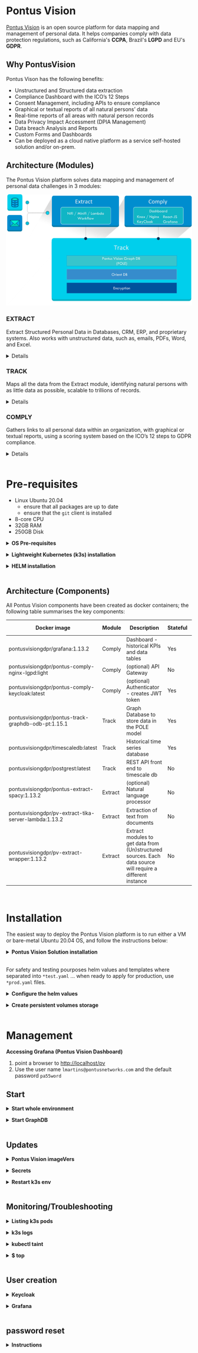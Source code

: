 
# Pontus Vision

[Pontus Vision](https://www.pontusvision.com) is an open source platform for data mapping and management of personal data. It helps companies comply with data protection regulations, such as California's **CCPA**, Brazil's **LGPD** and EU's **GDPR**.

## Why PontusVision
Pontus Vison has the following benefits:

 * Unstructured and Structured data extraction
 * Compliance Dashboard with the ICO’s 12 Steps
 * Consent Management, including APIs to ensure compliance
 * Graphical or textual reports of all natural persons’ data
 * Real-time reports of all areas with natural person records
 * Data Privacy Impact Accessment (DPIA Management)
 * Data breach Analysis and Reports
 * Custom Forms and Dashboards
 * Can be deployed as a cloud native platform as a service self-hosted solution and/or on-prem.

## Architecture (Modules)

The Pontus Vision platform solves data mapping and management of personal data challenges in 3 modules:

![](images-README/arch-components.png)


### EXTRACT

Extract Structured Personal Data in Databases, CRM, ERP, and proprietary systems. Also works with unstructured data, such as, emails, PDFs, Word, and Excel.

<details>

The Pontus Vision platform extracts structured and unstructured data in an automated manner and without interference on daily operations. The solution does not require changes to the customers’ systems, being able to receive large volumes of data from several corporate systems. Connectors for systems not yet supported are easily implemented.

Structured Data: Databases, CRM, ERP and proprietary systems.
Unstructured Data: emails, Microsoft Office documents, PDF files, and others.

</details>

### TRACK

Maps all the data from the Extract module, identifying natural persons with as little data as possible, scalable to trillions of records.
<details>

Our solution maps data by tracking all data sources from the Extract stage, identifying customer data with as little information as possible, using graph databases and natural language processing technologies, supporting trillions of records.

Scalability is extremely important as the number of data on natural persons grows daily, with each customer or staff interaction generating new data.

Pontus Vision is based on the POLE (Person, Object, Location, Event) data model to Track data. This is a model used by the UK Government to associate data with individuals. The POLE model creates relationships between People, Objects, Locations and Events, forming the basis of a robust intelligence structure.
</details>

### COMPLY

Gathers links to all personal data within an organization, with graphical or textual reports, using a scoring system based on the ICO’s 12 steps to GDPR compliance.
<details>

All data is consolidated in a dashboard, for graphical or textual visualization.

The solution gathers links to all personal data within an organization, with graphical or textual reports, using a scoring system based on the ICO’s 12 steps to GDPR compliance.

All forms and reports are managed in real time, showing the areas of the organization that have personal data.
</details>

<br/>

# Pre-requisites
 - Linux Ubuntu 20.04
   - ensure that all packages are up to date
   - ensure that the `git` client is installed 
 - 8-core CPU            
 - 32GB RAM
 - 250GB Disk

 <!--
**<details><summary>Docker 🐳</summary>**

<details><summary>Windows Instructions</summary>

 * [Install Windows WSL2 Ubuntu 20.04](https://docs.microsoft.com/en-us/windows/wsl/install-win10)
 * [Install Windows Docker desktop](https://docs.docker.com/docker-for-windows/install/) 
 * Enable Kubernetes on Docker Desktop:
   * Use WSL Engine: ![](images-README/windows-docker-desktop-settings.jpg)
   * Enable WSL2 Integration: ![](images-README/windows-docker-desktop-wsl-integration.jpg)
   * Enable Kubernetes: ![](images-README/windows-docker-desktop-kubernetes.jpg)

</details> 

<details><summary>MacOS Instructions</summary>
  
 * [Install MacOS Docker Desktop](https://docs.docker.com/docker-for-mac/install/)
 * Enable Kubernetes: ![](images-README/macos-dockerd-k8s.jpg)
 
</details>

<details><summary>Linux Instructions (Ubuntu 20.04)</summary>
  
 * [Install Docker](https://docs.docker.com/engine/install/ubuntu/)
 * [Install Kubernetes](https://kubernetes.io/docs/setup/production-environment/tools/kubeadm/install-kubeadm/)
 * here are instructions from scratch:
```
sudo apt-get update
sudo apt-get install -y apt-transport-https ca-certificates curl
sudo curl -fsSLo /usr/share/keyrings/kubernetes-archive-keyring.gpg https://packages.cloud.google.com/apt/doc/apt-key.gpg
echo "deb [signed-by=/usr/share/keyrings/kubernetes-archive-keyring.gpg] https://apt.kubernetes.io/ kubernetes-xenial main" | sudo tee /etc/apt/sources.list.d/kubernetes.list
sudo apt-get update
sudo apt-get install -y kubelet kubeadm kubectl
sudo apt-mark hold kubelet kubeadm kubectl

cat  <<EOF > /tmp/kubeadm-config.yaml
# kubeadm-config.yaml
kind: ClusterConfiguration
apiVersion: kubeadm.k8s.io/v1beta2  // k8s OR k3s
kubernetesVersion: v1.22.2
---
kind: KubeletConfiguration
apiVersion: kubelet.config.k8s.io/v1beta1  //k8s SHOULDNT be k3s
cgroupDriver: systemd
EOF
#  sudo kubeadm init --pod-network-cidr=

sudo mkdir /etc/docker
cat <<EOF | sudo tee /etc/docker/daemon.json
{
  "exec-opts": ["native.cgroupdriver=systemd"],
  "log-driver": "json-file",
  "log-opts": {
    "max-size": "100m"
  },
  "storage-driver": "overlay2"
}
EOF
sudo systemctl enable docker
sudo systemctl daemon-reload
sudo systemctl restart docker

sudo swapoff -a

cat <<EOF | sudo tee /etc/modules-load.d/containerd.conf
overlay
br_netfilter
EOF

sudo modprobe overlay
sudo modprobe br_netfilter

# Setup required sysctl params, these persist across reboots.
cat <<EOF | sudo tee /etc/sysctl.d/99-kubernetes-cri.conf
net.bridge.bridge-nf-call-iptables  = 1
net.ipv4.ip_forward                 = 1
net.bridge.bridge-nf-call-ip6tables = 1
EOF

# Apply sysctl params without reboot
sudo sysctl --system
```
##### systemd cgroup driver:
  To use the systemd cgroup driver in /etc/containerd/config.toml with runc, set
```
[plugins."io.containerd.grpc.v1.cri".containerd.runtimes.runc]
  ...
  [plugins."io.containerd.grpc.v1.cri".containerd.runtimes.runc.options]
    SystemdCgroup = true
```
If you apply this change make sure to restart containerd again:
```
sudo systemctl restart containerd
```

##### Cluster creation:
```
sudo kubeadm init --config=/tmp/kubeadm-config.yaml
```
If all goes well, you should see something similar to this:
```
Your Kubernetes control-plane has initialized successfully!

To start using your cluster, you need to run the following as a regular user:

  mkdir -p $HOME/.kube
  sudo cp -i /etc/kubernetes/admin.conf $HOME/.kube/config
  sudo chown $(id -u):$(id -g) $HOME/.kube/config

Alternatively, if you are the root user, you can run:

  export KUBECONFIG=/etc/kubernetes/admin.conf

You should now deploy a pod network to the cluster.
Run "kubectl apply -f [podnetwork].yaml" with one of the options listed at:
  https://kubernetes.io/docs/concepts/cluster-administration/addons/

Then you can join any number of worker nodes by running the following on each as root:

kubeadm join 192.xx.xx.xx:6443 --token xxxxx.yyyyyyyyyyyyyy \
        --discovery-token-ca-cert-hash sha256:aaaaaaaaaaaaaaaaaaaaaaaaaaaaaaaaaaaaaaaaaaaaaaaaa
  
```
If running on a single cluster, you may have to run the following commands (to enable the master node and to add a network:
```
mkdir -p $HOME/.kube
sudo cp -i /etc/kubernetes/admin.conf $HOME/.kube/config
sudo chown $(id -u):$(id -g) $HOME/.kube/config

kubectl apply -f  https://docs.projectcalico.org/manifests/calico.yaml
kubectl taint nodes --all node-role.kubernetes.io/master-

```

</details>

</details>

-->

**<details><summary>OS Pre-requisites</summary>**
Before the `k3s` installation, remove `Snap` package manager, as it consumes too much CPU on small servers; this can be done by running the following:

```bash
 export SNAP_LIST=$(snap list)
 sudo ls
```

**run the loops below twice; this is NOT A TYPO:**

```bash
for i in ${SNAP_LIST}; do
  sudo snap remove --purge package-name
done

for i in ${SNAP_LIST}; do
  sudo snap remove --purge package-name
done

sudo rm -rf /var/cache/snapd/

sudo apt autoremove --purge snapd gnome-software-plugin-snap

rm -fr ~/snap
sudo apt-mark hold snapd
Update the server:

sudo apt update
sudo apt upgrade -y
sudo apt install git
```

</details>

**<details><summary>Lightweight Kubernetes (k3s) installation</summary>**

K3s is a Lightweight Kubernetes that is easy to install, and uses fewer resources than k8s. For more info follow the [link](https://github.com/k3s-io/k3s/blob/master/README.md).

```bash
mkdir -p ~/work/client/
cd ~/work/client/
curl -sfL https://get.k3s.io | sh -s - --write-kubeconfig-mode 644
```

After running the commands above, add the following to the end of the .bashrc file:

```bash
alias kubectl='k3s kubectl'
source <(kubectl completion bash)
export SCREENDIR=$HOME/.screen
[ -d $SCREENDIR ] || mkdir -p -m 700 $SCREENDIR

complete -C '/usr/local/bin/aws_completer' aws

export PATH=$PATH:~/.local/bin:~/.yarn/bin:/mnt/c/Users/LeonardoMartins/go/bin/:$HOME/go/src/github.com/lexicality/wsl-relay/scripts
#PROMPT_COMMAND='echo -ne "\033k\033\0134\033k${HOSTNAME}[`basename ${PWD}`]\033\0134"'
#PROMPT_COMMAND='printf "\033k%s $\033\\" "${PWD/#$HOME/\~}"'
PS1='\u@\h [\w] \$ '

#if echo $TERM | grep ^screen -q; then
  #PS1='\[\033k\033\\\]'$PS1
#fi
if [[ "$TERM" == screen* ]]; then
  screen_set_window_title () {
	local HPWD="$PWD"
	case $HPWD in
	  $HOME) HPWD="~";;
	  $HOME/*) HPWD="~${HPWD#$HOME}";;
	esac
	printf '\ek%s\e\\' "$HPWD"
  }
  PROMPT_COMMAND="screen_set_window_title; $PROMPT_COMMAND"
fi
export KUBECONFIG=/etc/rancher/k3s/k3s.yaml
export EDITOR=/usr/bin/vi
```

</details>

**<details><summary>HELM installation</summary>**

HELM is a tool that streamlines installing and managing Kubernetes applications. To install it, run the following code:

```bash
curl -fsSL -o get_helm.sh https://raw.githubusercontent.com/helm/helm/main/scripts/get-helm-3
chmod 700 get_helm.sh
./get_helm.sh
```

After installing helm, create the cert-manager namespace and install cert manager; this will enable https certificates to be managed:
```
kubectl create namespace cert-manager
helm install \
  cert-manager jetstack/cert-manager \
  --namespace cert-manager \
  --create-namespace \
  --version v1.6.1 \
  --set installCRDs=true
```
</details>

<br/>

## Architecture (Components)
All Pontus Vision components have been created as docker containers; the following table summarises the key components:


| Docker image                                         |Module   | Description                                     | Stateful            | Image Size | Min Memory |
|------------------------------------------------------|---------|-------------------------------------------------|---------------------|------------|------------|
|  pontusvisiongdpr/grafana:1.13.2                     |Comply   | Dashboard - historical KPIs and data tables     | Yes                 | 140.67MB   | 39MiB      |
|  pontusvisiongdpr/pontus-comply-nginx-lgpd:light     |Comply   | (optional) API Gateway                          | No                  | 64MB       | 6MiB       |
|  pontusvisiongdpr/pontus-comply-keycloak:latest      |Comply   | (optional) Authenticator - creates JWT token    | Yes                 | 404MB      | 492MiB     |
|  pontusvisiongdpr/pontus-track-graphdb-odb-pt:1.15.1    |Track    | Graph Database to store data in the POLE model  | Yes                 | 1.04GB     | 4.5GiB     |
|  pontusvisiongdpr/timescaledb:latest                 |Track    | Historical time series database                 | Yes                 | 73MB       | 192MiB     |
|  pontusvisiongdpr/postgrest:latest                   |Track    | REST API front end to timescale db              | No                  | 43MB       | 13MiB      |
|  pontusvisiongdpr/pontus-extract-spacy:1.13.2        |Extract  | (optional) Natural language processor           | No                  | 4.12GB     | 105MiB     |
|  pontusvisiongdpr/pv-extract-tika-server-lambda:1.13.2     |Extract  | Extraction of text from documents               | No                  | 436.2MB    | 255MiB     |
|  pontusvisiongdpr/pv-extract-wrapper:1.13.2          |Extract  | Extract modules to get data from (Un)structured sources. Each data source will require a different instance  | No                  | 223.84 MB  |      23MiB    |

<br/>

# Installation

The easiest way to deploy the Pontus Vision platform is to run either a VM or bare-metal Ubuntu 20.04 OS, and follow the instructions below:

**<details><summary>Pontus Vision Solution installation</summary>**

The helm chart used to configure the Pontus Vision platform exists in this repository. Clone this repository and use either the GDPR or LGPD Demo:

```bash
git clone https://github.com/pontus-vision/pontus-vision.git
cd pontus-vision/k3s
```

GDPR folder: `cd pv-gdpr`

LGPD folder: `cd pv-lgpd`

## Secret Files
This demo uses Kubernetes secrets to store various sensitive passwords and credentials. You'll need to create your own, but to get you started, we have created a tar file with sample formats.

Download this file  [here is a sample tar file](/sample-secrets.tar.gz), and run 
```
tar xzvf sample-secrets.tar.gz
```
<!--
That should produce a directory structure similar to this:
```
secrets/
├── env
│   ├── pontus-grafana
│   │   └── GF_PATHS_CONFIG
│   ├── pontus-graphdb
│   │   ├── AWS_ACCESS_KEY_ID
│   │   ├── AWS_SECRET_ACCESS_KEY
│   │   └── ORIENTDB_ROOT_PASSWORD
│   ├── pontus-postgrest
│   │   ├── PGRST_DB_ANON_ROLE
│   │   └── PGRST_DB_URI
│   └── pontus-timescaledb
│       ├── POSTGRES_PASSWORD
│       └── POSTGRES_USER
├── google-creds-json
├── mapping-salesforce-graph
├── office-365-auth-client-id
├── office-365-auth-client-secret
├── office-365-auth-tenant-id
├── s3-creds
├── salesforce-client-id
├── salesforce-client-secret
├── salesforce-password
├── salesforce-username
├── watson-password
└── watson-user-name
```
### env/pontus-grafana/GF_PATHS_CONFIG
Path to the grafana configuration file
```
/etc/grafana/grafana-pontus.ini
```


### env/pontus-graphdb/AWS_ACCESS_KEY_ID
AWS ACCESS KEY Used to pull graphdb information from S3 buckets from the graph database
 
### env/pontus-graphdb/AWS_SECRET_ACCESS_KEY
AWS SECRET KEY Used to pull graphdb information from S3 buckets from the graph database

### env/pontus-graphdb/ORIENTDB_ROOT_PASSWORD
Master password file for orient db
```
admin
```

### env/pontus-postgrest/PGRST_DB_ANON_ROLE
Role used to connect from postgrest to postgres (used to store time series data)
```
postgres
```

### env/pontus-postgrest/PGRST_DB_URI
```
postgres://postgres:mysecretpassword@pontus-timescaledb:5432/dtm
```

### env/pontus-timescaledb/POSTGRES_PASSWORD
```
mysecretpassword
```

### env/pontus-timescaledb/POSTGRES_USER
```
postgres
```

### google-creds-json
This file has the credentials required for Google's NLP Engine

Here is a sample content:
```json
{ "type": "service_account", "project_id": "<PROJID_GOES_HERE>", "private_key_id": "<PRIV_KEY_ID_GOES_HERE>", "private_key": "-----BEGIN PRIVATE KEY-----\nPLEASE_ADD_YOUR_PRIVATE_KEY_HERE\n-----END PRIVATE KEY-----\n", "client_email": "<some.email.com>", "client_id": "<CLIENT_ID_GOES_HERE>", "auth_uri": "https://accounts.google.com/o/oauth2/auth", "token_uri": "https://accounts.google.com/o/oauth2/token", "auth_provider_x509_cert_url": "https://www.googleapis.com/oauth2/v1/certs", "client_x509_cert_url": "https://www.googleapis.com/robot/v1/metadata/x509/<ADD_YOUR_DETAILS_HERE>" }
```

### mapping-salesforce-graph
This file has the POLE mappings for Salesforce; note that this may also be added in-situ in the NiFi workflow, or stored in S3.
Here is a sample content:
```json
{ "updatereq": { "vertices": [ { "label": "Person.Natural", "props": [ { "name": "Person.Natural.Full_Name", "val": "${pg_FirstName?.toUpperCase()?.trim()} ${pg_LastName?.toUpperCase()?.trim()}", "predicate": "eq", "mandatoryInSearch": true }, { "name": "Person.Natural.Full_Name_fuzzy", "val": "${pg_FirstName?.toUpperCase()?.trim()} ${pg_LastName?.toUpperCase()?.trim()}", "excludeFromSearch": true }, { "name": "Person.Natural.Last_Name", "val": "${pg_LastName?.toUpperCase()?.trim()}", "excludeFromSubsequenceSearch": true }, { "name": "Person.Natural.Date_Of_Birth", "val": "${pg_Birthdate?:'1666-01-01'}", "type": "java.util.Date", "mandatoryInSearch": false, "excludeFromSubsequenceSearch": true }, { "name": "Person.Natural.Title", "val": "${pg_Salutation?:''}", "excludeFromSearch": true }, { "name": "Person.Natural.Nationality", "val": "${pg_MailingCountry?:'Unknown'}", "excludeFromSearch": true }, { "name": "Person.Natural.Customer_ID", "val": "${pg_Id}", "mandatoryInSearch": true }, { "name": "Person.Natural.Gender", "val": "Unknown", "mandatoryInSearch": false, "excludeFromSubsequenceSearch": true } ] }, { "label": "Location.Address", "props": [ { "name": "Location.Address.Full_Address", "val": "${ ( (pg_MailingStreet?:'')+ '\\\\n' + (pg_MailingCity?:'') + '\\\\n' + (pg_MailingState?:'') + '\\\\n' + (pg_MailingCountry?:'')).replaceAll('\\\\n', ' ') }", "mandatoryInSearch": true }, { "name": "Location.Address.parser", "val": "${ ( (pg_MailingStreet?:'')+ '\\\\n' + (pg_MailingCity?:'') + '\\\\n' + (pg_MailingState?:'') + '\\\\n' + (pg_MailingCountry?:'')).replaceAll('\\\\n', ' ') }", "excludeFromSearch": true, "type": "com.pontusvision.utils.LocationAddress" }, { "name": "Location.Address.Post_Code", "val": "${com.pontusvision.utils.PostCode.format(pg_MailingPostalCode)}", "excludeFromSearch": true } ] }, { "label": "Object.Email_Address", "props": [ { "name": "Object.Email_Address.Email", "val": "${pg_Email}", "mandatoryInSearch": true } ] }, { "label": "Object.Phone_Number", "props": [ { "name": "Object.Phone_Number.Raw", "val": "${pg_Phone}", "mandatoryInSearch": false }, { "name": "Object.Phone_Number.Type", "val": "Work", "excludeFromSubsequenceSearch": true }, { "name": "Object.Phone_Number.Numbers_Only", "val": "${(pg_Phone?.replaceAll('[^0-9]', '')?:'00000000')}", "excludeFromSearch": true, "type":"[Ljava.lang.String;" }, { "name": "Object.Phone_Number.Last_7_Digits", "val": "${(((pg_Phone?.replaceAll('[^0-9]', ''))?:'0000000')[-7..-1])}", "mandatoryInSearch": true, "type":"[Ljava.lang.String;" } ] }, { "label": "Object.Data_Source", "props": [ { "name": "Object.Data_Source.Name", "val": "salesforce.com", "mandatoryInSearch": true, "excludeFromUpdate": true } ] }, { "label": "Event.Group_Ingestion", "props": [ { "name": "Event.Group_Ingestion.Metadata_Start_Date", "val": "${pg_currDate}", "mandatoryInSearch": true, "excludeFromSearch": false, "type": "java.util.Date" }, { "name": "Event.Group_Ingestion.Metadata_End_Date", "val": "${new Date()}", "excludeFromSearch": true, "type": "java.util.Date" }, { "name": "Event.Group_Ingestion.Type", "val": "Marketing Email System", "excludeFromSearch": true }, { "name": "Event.Group_Ingestion.Operation", "val": "Structured Data Insertion", "excludeFromSearch": true } ] }, { "label": "Event.Ingestion", "props": [ { "name": "Event.Ingestion.Type", "val": "Marketing Email System", "excludeFromSearch": true }, { "name": "Event.Ingestion.Operation", "val": "Structured Data Insertion", "excludeFromSearch": true }, { "name": "Event.Ingestion.Domain_b64", "val": "${original_request?.bytes?.encodeBase64()?.toString()}", "excludeFromSearch": true }, { "name": "Event.Ingestion.Metadata_Create_Date", "val": "${new Date()}", "excludeFromSearch": true, "type": "java.util.Date" } ] } ], "edges": [ { "label": "Uses_Email", "fromVertexLabel": "Person.Natural", "toVertexLabel": "Object.Email_Address" }, { "label": "Has_Phone", "fromVertexLabel": "Person.Natural", "toVertexLabel": "Object.Home_Phone_Number" }, { "label": "Has_Phone", "fromVertexLabel": "Person.Natural", "toVertexLabel": "Object.Phone_Number" }, { "label": "Lives", "fromVertexLabel": "Person.Natural", "toVertexLabel": "Location.Address" }, { "label": "Has_Policy", "fromVertexLabel": "Person.Natural", "toVertexLabel": "Object.Phone_Number" }, { "label": "Has_Ingestion_Event", "fromVertexLabel": "Person.Natural", "toVertexLabel": "Event.Ingestion" }, { "label": "Has_Ingestion_Event", "fromVertexLabel": "Event.Group_Ingestion", "toVertexLabel": "Event.Ingestion" }, { "label": "Has_Ingestion_Event", "toVertexLabel": "Event.Group_Ingestion", "fromVertexLabel": "Object.Data_Source" } ] } }
```
### office-365-auth-client-id
This file has the Office 365 auth client id; the format is typically just a GUID.
Here is a sample content:
```
12345678-90ab-cdef-0123-456789abcdef
```

### office-365-auth-client-secret
This file has the Office 365 auth client secret; the format has randomly generated strings
Here is a sample content:
```
Aasdf888^%8>73321;;123k4k123k415k123
```
### office-365-auth-tenant-id
This file has the Office 365 auth tenant id; the format is typically just a GUID.
Here is a sample content:
```
87654321-90ab-cdef-0123-456789abcdef
```
### s3-creds
This file has the credentials to connect to AWS S3 Buckets
Here is a sample content:
```
aws_access_key = AKIAQQQQQQQQQQQQQQQQ
aws_secret_key = cccccccccccccccccccccccccccccccccccccccc
#assumed_role = True
#assumed_role_arn = arn:aws:iam::012345678901:role/orientdb-role
aws_access_key_id = AKIAQQQQQQQQQQQQQQQQ
aws_secret_access_key = cccccccccccccccccccccccccccccccccccccccc
accessKey=AKIAQQQQQQQQQQQQQQQQ
secretKey=cccccccccccccccccccccccccccccccccccccccc
```
### salesforce-client-id
This file has the Salesforce alphanumeric API client id
Here is a sample content:
```
00000000000000000000000000000000000.abcdefghijklmnopqrstuvwzyzABCDEFGHIJKLMNOPQRSTUVW
```
### salesforce-client-secret
This file has the Salesforce HEX API client secret
Here is a sample content:
```
01234567890DEADBEE01234567890DEADBEE01234567890DEADBEEFFF0123456
```
### salesforce-password
This file has the Salesforce API's alphanumeric password
Here is a sample content:
```
passwordpasswordpassword123456789
```
### salesforce-username
This file has the Salesforce API's user name (typically an e-mail address)
Here is a sample content:
```
my@email.com
```
### watson-password
This file has the IBM Watson API Password (typically an alpha-numeric random string)
Here is a sample content:
```
dfghjkl32j3
```

### watson-user-name
This file has the IBM Watson API User Name (typically a GUID)
Here is a sample content:
```
87654321-90ab-cdef-0123-456789abcdef
```
-->

**Edit the secret Files structure**

Please create a directory structure similar to the following:

```
k3s/secrets/          
├── env                           
│   ├── pontus-grafana            
│   │   └── GF_PATHS_CONFIG       
│   ├── pontus-graphdb            
│   │   └── ORIENTDB_ROOT_PASSWORD
│   ├── pontus-postgrest          
│   │   ├── PGRST_DB_ANON_ROLE    
│   │   └── PGRST_DB_URI          
│   └── pontus-timescaledb        
│       ├── POSTGRES_PASSWORD     
│       └── POSTGRES_USER         
├── CRM-api-key               
├── CRM-json                  
├── ERP-api-key              
├── microsoft-json               
└── google-json                    
```

<details><summary>env/pontus-grafana/GF_PATHS_CONFIG</summary>

**Description:**

Path to the grafana configuration file.

**Default:** 
```
/etc/grafana/grafana-pontus.ini
```
</details>

<details><summary>env/pontus-graphdb/ORIENTDB_ROOT_PASSWORD</summary>

**Description:**
	
Master password file for orient db.

**Default:**
```
admin
```
</details>

<details><summary> env/pontus-postgrest/PGRST_DB_ANON_ROLE </summary>

**Description:**
	
Role used to connect from postgrest to postgres (used to store time series data).

**Default:**
```
postgres
```
</details>

<details><summary> env/pontus-postgrest/PGRST_DB_URI</summary>

**Description:**
	
URI used for Postgrest to talk to TimescaleDB. Make sure that the password matches env/pontus-timescaledb/POSTGRES_PASSWORD.

**Default:**
```
postgres://postgres:mysecretpassword@pontus-timescaledb:5432/dtm
```
</details>

<details><summary> env/pontus-timescaledb/POSTGRES_PASSWORD</summary>

**Description:**
	
TimescaleDB's admin password.

**Default:**
```
mysecretpassword
```
</details>

<details><summary> env/pontus-timescaledb/POSTGRES_USER</summary>

**Description:**
	
TimescaleDB's admin username.

**Default:**
```
postgres
```

</details>

<details><summary>CRM-api-key</summary>

This token is used to grant access to CRM's data. For more information on how to get this value, please contact DPO.

**Format**: one-line text.

</details>


<details><summary>CRM-json</summary>

This json contains CRM's user key. For more information on how to get this value, please contact DPO.

**Json format:**

```json
{
  "secrets": {
    "crm": {
      "User-Key": "**************************************************************"
    }
  }
}
```

</details>

<details><summary>ERP-api-key</summary>

This token is used to grant access to ERP's data. For more information on how to get this value, please contact IT.

**Format**: one-line text.

</details>

<details><summary>microsoft-json</summary>

This json holds credentials to access the company's Microsoft account and its stored data.

**Json format:**

```json
{
  "clientId": "xxxxxxxxxxxxxxxxxxxxxxxxxxxxxxxxx",
  "clientSecret": "yyyyyyyyyyyyyyyyyyyyyyyyyyyyyyyyyyyy",
  "tenantId": "zzzzzzzzzzzzzzzzzzzzzzzzzzzzz"
}
```

Here's the instructions on how to get those credentials.

#### Azure API keys instructions:

![alt text](/images-README/azure-1.jpg)
![alt text](/images-README/azure-2.jpg)
![alt text](/images-README/azure-3.jpg)
![alt text](/images-README/azure-4.jpg)
![alt text](/images-README/azure-5.jpg)


</details>

<details><summary>google-json</summary>

This json has Google's secrets for connection. For more information on how to get those values, please contact IT.

**Json format:**

```json
{
  "secrets": {
    "google": {
      "X-SNY-API-AppKey": "xxxxxxxxxxxxx",
      "X-SNY-API-AppToken": "yyyyyyyyyyyyyyyyyyyyyyyy"
    }
  }
}
```

</details>

</details>

<br/>

For safety and testing pourposes helm values and templates where separated into `*test.yaml` ... when ready to apply for production, use `*prod.yaml` files.

**<details><summary>Configure the helm values</summary>**

The values files `pontus-vision/k3s/helm/values-prod.yaml` and `pontus-vision/k3s/helm/values-test.yaml` have configuration details that vary from environment to environment. Here's an example:

```yaml
# Default values for pv-lgpd.
# This is a YAML-formatted file.

pvvals:
  imageVers:
    graphdb: 1.15.1
  storagePath: "~/storage" # make sure to pass the exact path (Create persistent volumes storage section)
  hostname: "<hostname>"
  ErpUrlPrefix: "https://xxxxxxxxxxxxxxxxxxxxxxxxxxxxxxxxxxxxxx"
  # to get the keycloak public key, do an HTTP GET to the following URL: https://<hostname>/auth/realms/pontus
  keycloakPubKey: "******************************************"

  # Declare variables to be passed into your templates. Then you can use them on templates/ files with the handlebars syntax, e.g. {{ .Values.pvvals.storagePath }}

```
</details>

**<details><summary>Create persistent volumes storage</summary>**

This step is important to ensure k3s data is kept by using **persistent volumes**. To do so, please create a directory structure similar to the following:

```
~/storage                         
├── extract                       
│   ├── email                     
│   ├── CRM                   
│   ├── ERP                  
|   ├── microsoft
|   |   ├── data-breaches
|   |   ├── dsar
|   |   ├── fontes-de-dados
|   |   ├── legal-actions
|   |   └── mapeamentos
|   └── google
|       ├── meetings
|       ├── policies
|       ├── privacy-docs
|       ├── privacy-notice
|       ├── risk
|       ├── risk-mitigations
|       └── treinamentos
├── db                       
├── grafana                       
├── keycloak                      
└── timescaledb                   
```

Make sure that the value for the `storagePath` key @ `pontus-vision/k3s/helm/values-prod.yaml` and `pontus-vision/k3s/helm/values-test.yaml` is the root of the directory structure above.	
Here is a set of commands that can create this structure if the value of `storagePath` is set to `~/storage`:
	
```bash
mkdir ~/storage
cd ~/storage
mkdir -p extract/email \
	extract/CRM \
	extract/ERP \
  	microsoft/data-breaches \
  	microsoft/dsar \
  	microsoft/fontes-de-dados \
  	microsoft/legal-actions \
  	microsoft/mapeamentos \
  	google/meetings \
  	google/policies \
  	google/privacy-docs \
  	google/privacy-notice \
  	google/risk \
  	google/risk-mitigations \
  	google/treinamentos \
	db \
	grafana \
	keycloak \
	timescaledb
```	


</details>

<br/>

# Management


**Accessing Grafana (Pontus Vision Dashboard)**

1. point a browser to [http://localhost/pv](http://localhost/pv)
2. Use the user name `lmartins@pontusnetworks.com` and the default password `pa55word`

## Start

**<details><summary>Start whole environment</summary>**

Run the start-env-xxx.sh script:

```
./start-env-prod.sh
```
or 
```
./start-env-test.sh
```
</details>

**<details><summary>Start GraphDB</summary>**

Run the start-graph-xxx.sh script:

```
./start-graph-prod.sh
```
or

```
./start-graph-test.sh
```

</details>

<br/>

## Updates

<!-- ### PV cronjob container's Versions

Make sure to always have the `:latest` container cronjob running, copy the below to `crontab -e`:

```
00 00 * * * git pull
00 01 * * * env -i helm tamplate
```  
-->

**<details><summary>Pontus Vision imageVers</summary>**

Pontus Vision is constantly upgrading and updating its container images to keep up with the latest tech and security patches. To change versions simply change the `imageVers` value @ `pontus-vision/k3s/helm/values-prod.yaml` and `pontus-vision/k3s/helm/values-test.yaml` then restart k3s env (look bellow @ **Restart k3s env** section).

**Json File**:

```yaml
pvvals:
  imageVers:
    graphdb: 1.15.1 #
    grafana: 1.13.2 #
    # container: M.m.p
    # etc.
  storagePath: "~/storage" # make sure to pass the exact path (Create persistent volumes storage section)
  hostname: "<hostname>"
  ErpUrlPrefix: "https://xxxxxxxxxxxxxxxxxxxxxxxxxxxxxxxxxxxx"
  # to get the keycloak public key, do an HTTP GET to the following URL: https1://<hostname>/auth/realms/pontus
  keycloakPubKey: "******************************************"

  # Declare variables to be passed into your templates. Then you can use them on templates/ files with the handlebars syntax, e.g. {{ .Values.pvvals.storagePath }}
```

</details>

**<details><summary>Secrets</summary>**

To update any secrets or credentials, go to the `pontus-vision/k3s/secrets` folder, update the relevant files, and run  `./start-env-prod.sh` to update the secrets's values.

</details>

**<details><summary>Restart k3s env</summary>**

#### Shutting down

To stop the whole environment, run the following command: 
```
./stop-env.sh 
```

#### Starting up

To start the whole environment, run the following command:

```
./start-env-prod.sh
```

</details>

<br/>

## Monitoring/Troubleshooting

**<details><summary>Listing k3s pods</summary>**

To do so type `$ kubectl get pods` then a tab table alike is displayed:


```
NAME                                                       READY   STATUS              RESTARTS   AGE  
svclb-pontus-grafana-t9m6w                                 1/1     Running             0          91m  
svclb-pontus-lgpd-2jx9g                                    1/1     Running             0          91m  
pontus-lgpd                                                1/1     Running             0          91m  
pontus-grafana                                             1/1     Running             0          91m  
pontus-comply-keycloak                                     1/1     Running             0          91m  
pv-extract-tika-server                                     1/1     Running             0          91m  
pontus-timescaledb                                         1/1     Running             0          91m  
pontus-postgrest                                           1/1     Running             0          91m  
spacyapi                                                   1/1     Running             0          91m  
graphdb-nifi                                               1/1     Running             0          91m  
pv-extract-kpi-27382396--1-9ftkf                           0/1     Completed           0          6m42s
pv-extract-microsoft-dsar-27382401--1-drgw5                0/1     ContainerCreating   0          115s 
pv-extract-microsoft-data-breaches-27382399--1-nr9nr       0/1     Completed           0          3m49s
pv-extract-google-risk-27382399--1-mvbst                   0/1     Completed           0          3m23s
pv-extract-crm-27382399--1-49r4x                           0/1     Completed           0          3m18s    
pv-extract-google-risk-27382401--1-hndt9                   0/1     ContainerCreating   0          73s  
pv-extract-microsoft-fontes-de-dados-27382399--1-drmnh     0/1     Completed           0          3m7s 
pv-extract-microsoft-mapeamentos-27382402--1-rt6wq         0/1     ContainerCreating   0          38s  
pv-extract-erp-27382400--1-j6zp9                           0/1     Completed           0          2m44s
pv-extract-kpi-27382400--1-2hcl8                           1/1     Running             0          2m36s
pv-extract-google-risk-mitigations-27382400--1-nmfcc       0/1     Completed           0          2m35s
pv-extract-google-treinamentos-27382400--1-gr6gk           0/1     Completed           0          2m29s
pv-extract-google-policies-27382402--1-9j4tg               0/1     ContainerCreating   0          12s  
```

</details>

**<details><summary>k3s logs</summary>**

To get a specific pod's log run:

```
kubectl logs [-f] <NAME> [--tail]
```

To follow the logging, toggle flag `-f`. And to show the most recent logs use the flag `--tail` passing the number. For example:

```
$ kubectl logs graphdb-nifi --tail=10

failed to find translation conf/i18n_pt_translation.json: Data Procedures Per Data Source
failed to find translation conf/i18n_pt_translation.json: RH03 (colaboradora Andreza) e RH04 (colaboradora Paula)
failed to find translation conf/i18n_pt_translation.json: Data Procedures Per Data Source
failed to find translation conf/i18n_pt_translation.json: (Local?)
failed to find translation conf/i18n_pt_translation.json: Data Procedures Per Data Source
failed to find translation conf/i18n_pt_translation.json: (verificar qual caminho)
failed to find translation conf/i18n_pt_translation.json: Data Procedures Per Data Source
NLP searching for matches for 12 names, 0 cpfs, 0 emails in file null
NLP found 0 graph person matches on cust id or name from file null
Failed to find any NLP events for file null
```

</details>

**<details><summary>kubectl taint</summary>**

**Taints** allow a node to repel a set of pods, but this can prevent some pods from running. For more information click this [link](https://kubernetes.io/docs/concepts/scheduling-eviction/taint-and-toleration/)

If you get an **ERROR** like the one marked in the image, when running `$ kubectl describe pods <pod name>` : 

![alt text](/images-README/k3s-taint-1.png)

OR, when running `$ kubectl describe nodes <node name>` the **Taints** section is different than `<none>`:

![alt text](/images-README/k3s-taint-2.png)

Then copy the Taints that were shown for the specific node and run the following command to **untain** each one of them:

```
kubectl taint nodes <node name> [Taint]-
```

For example:

![alt text](/images-README/k3s-taint-3.png)

</details>

**<details><summary>$ top</summary>**

To display Linux processes use the command `top`. Then press number `1` to toggle the CPU's cores, something alike will show:

```
$ top (then press 1)

top - 20:55:32 up 6 days,  2:55,  9 users,  load average: 21.22, 18.36, 17.10     
Tasks: 582 total,   2 running, 580 sleeping,   0 stopped,   0 zombie              
%Cpu0  : 90.3 us,  9.4 sy,  0.0 ni,  0.0 id,  0.0 wa,  0.0 hi,  0.3 si,  0.0 st   
%Cpu1  : 91.6 us,  7.8 sy,  0.0 ni,  0.0 id,  0.0 wa,  0.0 hi,  0.6 si,  0.0 st   
%Cpu2  : 86.6 us, 12.4 sy,  0.0 ni,  0.3 id,  0.7 wa,  0.0 hi,  0.0 si,  0.0 st   
%Cpu3  : 93.2 us,  6.1 sy,  0.0 ni,  0.0 id,  0.6 wa,  0.0 hi,  0.0 si,  0.0 st   
MiB Mem :  28373.9 total,   1409.1 free,  12102.7 used,  14862.0 buff/cache       
MiB Swap:   2048.0 total,   2045.9 free,      2.1 used.  15652.1 avail Mem        
                                                                                  
    PID USER      PR  NI    VIRT    RES    SHR S  %CPU  %MEM     TIME+ COMMAND    
2303232 cbrandao  20   0  155568  94308   9132 R 200.7   0.3   0:22.38 tesseract  
1818371 root      20   0 4230816   1.8g 816244 S 105.3   6.3   3244:11 containerd 
1573465 cbrandao  20   0   30.0g   4.3g  23804 S  38.5  15.4 426:41.78 java       
1818293 root      20   0 2111024   1.0g 108884 S  30.3   3.8   2609:02 k3s-server 
2303370 cbrandao  20   0  904248  64648  31440 S   4.3   0.2   0:01.43 node       
```

<!-- **us** - Time spent in user space
**sy** - Time spent in kernel space
**ni** - Time spent running niced user processes (User defined priority)
**id** - Time spent in idle operations -->
Pay special attention to `wa` (Time spent on waiting I/O), the lower the better!
<!-- **hi** - Time spent handling hardware interrupt routines. (Whenever a peripheral unit want attention form the CPU, it literally pulls a line, to signal the CPU to service it)
**si** - Time spent handling software interrupt routines. (a piece of code, calls an interrupt routine...)
**st** - Time spent on involuntary waits by virtual cpu while hypervisor is servicing another processor (stolen from a virtual machine) -->

</details>

<br/>

## User creation

**<details><summary>Keycloak</summary>**

Keycloak is an open source software product used with Pontus Vision solutions to allow single sign-on with Identity and Access Management. 

To be able to add/update/change users on Keycloak, one needs to login as a **Super User**. To do so, go to the following link => [https://$HOSTNAME/auth/](https://$HOSTNAME/auth/) and authenticate with admin default credential **username:admin/password:admin**.

Here's some screenshots steps on how to create a new user:

![alt text](/images-README/keycloak-a.png)

> When you access the link for the first time, the browser will warn that the connection isn't private, just ignore it and click on **Advanced**.

![alt text](/images-README/keycloak-b.png)

> Then click on **Proceed(Continue) to $HOSTNAME**.

![alt text](/images-README/keycloak-1.png)

> This is Keycloak's home page. Click on **Administration Console**.

![alt text](/images-README/keycloak-2.png)

> Enter the default credentials and click **Sign in**.

![alt text](/images-README/keycloak-c.png)

> At the main panel, locate **Users** under **Manage** on the left menu.

![alt text](/images-README/keycloak-3.png)

> On the far right, click **Add user**.

![alt text](/images-README/keycloak-5.png)

> Fill in the fields (the mandatory at least) \**ID is auto incremented*. You can also add **User actions**.

![alt text](/images-README/keycloak-6.png)

> Finally, click on **Save**.

</details>

**<details><summary>Grafana</summary>**

Grafana is a multi-platform open source analytics and interactive visualization web application. Connected with Pontus Vision's product, provides charts, graphs, and alerts on the web.

The same **Super User** privilege is needed here ...go to the main login page [https://$HOSTNAME/pv](https://$HOSTNAME/pv) and enter the admin credentials sent by your administrator.

Here's some screenshots steps on how to create a new user:

![alt text](/images-README/keycloak-a.png)

> When you access the link for the first time, the browser will warn that the connection isn't private, just ignore it and click on **Advanced**.

![alt text](/images-README/keycloak-b.png)

> Then click on **Proceed(Continue) to $HOSTNAME**.

![alt text](/images-README/grafana-1.png)

> Enter the admin credentials then click **Sign in**.

![alt text](/images-README/grafana-2.png)

> Grafana's main page is as shown. Locate the **Shield** icon (Server Admin), under it, click on **Users**.

![alt text](/images-README/grafana-3.png)

> A table containing all registered Uers wil appear. On the upper right corner, click on the blue **New user** button.

![alt text](/images-README/grafana-4.png)

> Fill in the fields (mandatory at least), then click the blue **Create user** button.

![alt text](/images-README/grafana-5.png)

> By clicking on the newly created user you can edit its Information, Permissions, Organisations it belongs and open Sessions.

![alt text](/images-README/grafana-6.png)

> To change a User's role in an Organisation, click on **Change role** *(Under Organisations)*, choose the role from the drop-down menu, then click **Save**.

</details>

<br/>

## password reset

**<details><summary>Instructions</summary>**

To reset a user's password, one only needs to change it using Keycloak single sign-on and access management. Go to the following link => [https://$HOSTNAME/auth/](https://$HOSTNAME/auth/) and authenticate with admin default credential **username:admin/password:admin**.

Here's some screenshots steps on how to reset a user's password:

![alt text](/images-README/keycloak-a.png)

> When you access the link for the first time, the browser will warn that the connection isn't private, just ignore it and click on **Advanced**.

![alt text](/images-README/keycloak-b.png)

> Then click on **Proceed(Continue) to $HOSTNAME**.

![alt text](/images-README/keycloak-1.png)

> This is Keycloak's home page. Click on **Administration Console**.

![alt text](/images-README/keycloak-2.png)

> Enter the default credentials and click **Sign in**.

![alt text](/images-README/keycloak-c.png)

> At the main panel, locate **Users** under **Manage** on the left menu.

![alt text](/images-README/keycloak-4.png)

> Click on **View all users** next to the search bar. Then a table containing all registered users will show. On the **Actions** column click on **Edit**.

![alt text](/images-README/pass-reset-1.png)

> Change the upper tab to **Credentials**. Then under **Reset Password** type the new password.

![alt text](/images-README/pass-reset-2.png)

> You can toggle the **Temporary** button, to force the user to change the password once he logs in for the first time.

![alt text](/images-README/pass-reset-3.png)

> Then click the **Reset Password** button. A popup will show to confirm the change. Click the red **Reset password** button.

![alt text](/images-README/pass-reset-4.png)

> After loading, the page will reload and a green popup will appear with the message **Success**.

</details>
